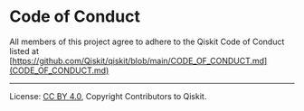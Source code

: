 <!-- Copyright Contributors to the Qiskit project. -->

# Code of Conduct
All members of this project agree to adhere to the Qiskit Code of Conduct listed at [https://github.com/Qiskit/qiskit/blob/main/CODE_OF_CONDUCT.md](CODE_OF_CONDUCT.md)

----

License: [CC BY 4.0](https://creativecommons.org/licenses/by/4.0/),
Copyright Contributors to Qiskit.
